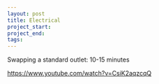 ```yaml
---
layout: post
title: Electrical
project_start:
project_end:
tags:
---
```


Swapping a standard outlet: 10-15 minutes

https://www.youtube.com/watch?v=CsiK2aqzcqQ
